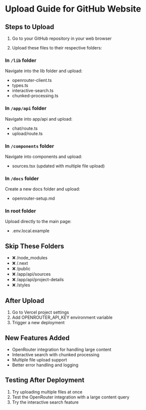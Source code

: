 # Upload Guide for GitHub Website

## Steps to Upload

1. Go to your GitHub repository in your web browser

2. Upload these files to their respective folders:

### In `/lib` folder
Navigate into the lib folder and upload:
- openrouter-client.ts
- types.ts
- interactive-search.ts
- chunked-processing.ts

### In `/app/api` folder
Navigate into app/api and upload:
- chat/route.ts
- upload/route.ts

### In `/components` folder
Navigate into components and upload:
- sources.tsx (updated with multiple file upload)

### In `/docs` folder
Create a new docs folder and upload:
- openrouter-setup.md

### In root folder
Upload directly to the main page:
- .env.local.example

## Skip These Folders
- ❌ /node_modules
- ❌ /.next
- ❌ /public
- ❌ /app/api/sources
- ❌ /app/api/project-details
- ❌ /styles

## After Upload
1. Go to Vercel project settings
2. Add OPENROUTER_API_KEY environment variable
3. Trigger a new deployment

## New Features Added
- OpenRouter integration for handling large content
- Interactive search with chunked processing
- Multiple file upload support
- Better error handling and logging

## Testing After Deployment
1. Try uploading multiple files at once
2. Test the OpenRouter integration with a large content query
3. Try the interactive search feature
